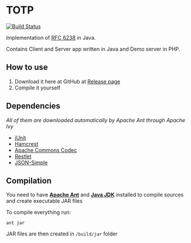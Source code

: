 # TOTP
[![Build Status](https://travis-ci.org/PetrM97/totp.svg?branch=master)](https://travis-ci.org/PetrM97/totp)

Implementation of [RFC 6238](https://tools.ietf.org/html/rfc6238) in Java.

Contains Client and Server app written in Java and Demo server in PHP.

## How to use

1. Download it here at GitHub at [Release page](https://github.com/PetrM97/totp/releases)
2. Compile it yourself

## Dependencies

*All of them are downloaded automatically by Apache Ant through Apache Ivy*

* [jUnit](https://github.com/junit-team/junit4)
* [Hamcrest](https://github.com/hamcrest/JavaHamcrest)
* [Apache Commons Codec](https://github.com/apache/commons-codec)
* [Restlet](https://github.com/restlet/restlet-framework-java)
* [JSON-Simple](https://github.com/fangyidong/json-simple)

## Compilation

You need to have 
[**Apache Ant**](https://ant.apache.org/) and 
[**Java JDK**](http://www.oracle.com/technetwork/java/javase/downloads/index.html) 
installed to compile sources and create executable JAR files

To compile everything run:
```
ant jar
```

JAR files are then created in `/build/jar` folder
